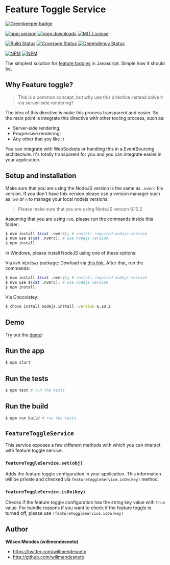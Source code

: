 # Feature Toggle Service

[![Greenkeeper badge](https://badges.greenkeeper.io/willmendesneto/feature-toggle-service.svg)](https://greenkeeper.io/)

[![npm version](https://badge.fury.io/js/feature-toggle-service.svg)](http://badge.fury.io/js/feature-toggle-service) [![npm downloads](https://img.shields.io/npm/dm/feature-toggle-service.svg)](https://npmjs.org/feature-toggle-service)
[![MIT License](https://img.shields.io/badge/license-MIT%20License-blue.svg?style=flat-square)](LICENSE)

[![Build Status](https://travis-ci.org/willmendesneto/feature-toggle-service.svg?branch=master)](https://travis-ci.org/willmendesneto/feature-toggle-service)
[![Coverage Status](https://coveralls.io/repos/willmendesneto/feature-toggle-service/badge.svg?branch=master)](https://coveralls.io/r/willmendesneto/feature-toggle-service?branch=master)
[![Dependency Status](https://david-dm.org/willmendesneto/feature-toggle-service.svg)](https://david-dm.org/willmendesneto/feature-toggle-service)

[![NPM](https://nodei.co/npm/feature-toggle-service.png?downloads=true&downloadRank=true&stars=true)](https://npmjs.org/feature-toggle-service)
[![NPM](https://nodei.co/npm-dl/feature-toggle-service.png?height=3&months=3)](https://npmjs.org/feature-toggle-service)

The simplest solution for [feature toggles](http://martinfowler.com/bliki/FeatureToggle.html) in Javascript. Simple how it should be.

## Why Feature toggle?

> This is a common concept, but why use this directive instead solve it via server-side rendering?

The idea of this directive is make this process transparent and easier. So the main point is integrate this directive with other tooling process, such as:

- Server-side rendering;
- Progressive rendering;
- Any other that yoy like :)

You can integrate with WebSockets or handling this in a EventSourcing architecture. It's totally transparent for you and you can integrate easier in your application.

## Setup and installation

Make sure that you are using the NodeJS version is the same as `.nvmrc` file version. If you don't have this version please use a version manager such as `nvm` or `n` to manage your local nodejs versions.

> Please make sure that you are using NodeJS version 6.10.2

Assuming that you are using `nvm`, please run the commands inside this folder:

```bash
$ nvm install $(cat .nvmrc); # install required nodejs version
$ nvm use $(cat .nvmrc); # use nodejs version
$ npm install
```

In Windows, please install NodeJS using one of these options:

Via `NVM Windows` package: Dowload via [this link](https://github.com/coreybutler/nvm-windows). After that, run the commands:

```bash
$ nvm install $(cat .nvmrc); # install required nodejs version
$ nvm use $(cat .nvmrc); # use nodejs version
$ npm install
```

Via Chocolatey:

```bash
$ choco install nodejs.install -version 6.10.2
```

## Demo

Try out the [demo](https://github.com/willmendesneto/feature-toggle-service/blob/master/demo/index.html)!

## Run the app

```bash
$ npm start
```

## Run the tests

```bash
$ npm test # run the tests
```

## Run the build

```bash
$ npm run build # run the tests
```

## `FeatureToggleService`

This service exposes a few different methods with which you can interact with feature toggle service.

### `featureToggleService.set(obj)`

Adds the feature toggle configuration in your application. This information will be private and checked via `featureToggleService.isOn(key)` method.

### `featureToggleService.isOn(key)`

Checks if the feature toggle configuration has the string key value with `true` value. For bundle reasons if you want to check if the feature toggle is turned off, please use `!featureToggleService.isOn(key)`

## Author

**Wilson Mendes (willmendesneto)**

- <https://twitter.com/willmendesneto>
- <http://github.com/willmendesneto>
